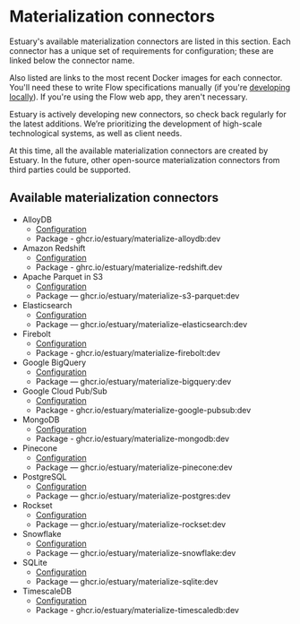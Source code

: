 # Materialization connectors

Estuary's available materialization connectors are listed in this section. Each connector has a unique set of requirements for configuration; these are linked below the connector name.

Also listed are links to the most recent Docker images for each connector. You'll need these to write Flow specifications manually (if you're [developing locally](../../../concepts/flowctl.md)). If you're using the Flow web app, they aren't necessary.

Estuary is actively developing new connectors, so check back regularly for the latest additions. We’re prioritizing the development of high-scale technological systems, as well as client needs.

At this time, all the available materialization connectors are created by Estuary.
In the future, other open-source materialization connectors from third parties could be supported.

## Available materialization connectors

* AlloyDB
  * [Configuration](./alloydb.md)
  * Package - ghcr.io/estuary/materialize-alloydb:dev
* Amazon Redshift
  * [Configuration](./amazon-redshift.md)
  * Package - ghrc.io/estuary/materialize-redshift.dev
* Apache Parquet in S3
  * [Configuration](./Parquet.md)
  * Package — ghcr.io/estuary/materialize-s3-parquet:dev
* Elasticsearch
  * [Configuration](./Elasticsearch.md)
  * Package — ghcr.io/estuary/materialize-elasticsearch:dev
* Firebolt
  * [Configuration](./Firebolt.md)
  * Package - ghcr.io/estuary/materialize-firebolt:dev
* Google BigQuery
  * [Configuration](./BigQuery.md)
  * Package — ghcr.io/estuary/materialize-bigquery:dev
* Google Cloud Pub/Sub
  * [Configuration](./google-pubsub.md)
  * Package - ghcr.io/estuary/materialize-google-pubsub:dev
* MongoDB
  * [Configuration](./mongodb.md)
  * Package - ghcr.io/estuary/materialize-mongodb:dev
* Pinecone
  * [Configuration](./Pinecone.md)
  * Package — ghcr.io/estuary/materialize-pinecone:dev
* PostgreSQL
  * [Configuration](./PostgreSQL.md)
  * Package — ghcr.io/estuary/materialize-postgres:dev
* Rockset
  * [Configuration](./Rockset.md)
  * Package — ghcr.io/estuary/materialize-rockset:dev
* Snowflake
  * [Configuration](./Snowflake.md)
  * Package — ghcr.io/estuary/materialize-snowflake:dev
* SQLite
  * [Configuration](./SQLite.md)
  * Package — ghcr.io/estuary/materialize-sqlite:dev
* TimescaleDB
  * [Configuration](./timescaledb.md)
  * Package - ghcr.io/estuary/materialize-timescaledb:dev
